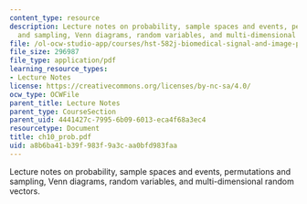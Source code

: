 ```yaml
---
content_type: resource
description: Lecture notes on probability, sample spaces and events, permutations
  and sampling, Venn diagrams, random variables, and multi-dimensional random vectors.
file: /ol-ocw-studio-app/courses/hst-582j-biomedical-signal-and-image-processing-spring-2007/a8b6ba41b39f983f9a3caa0bfd983faa_ch10_prob.pdf
file_size: 296987
file_type: application/pdf
learning_resource_types:
- Lecture Notes
license: https://creativecommons.org/licenses/by-nc-sa/4.0/
ocw_type: OCWFile
parent_title: Lecture Notes
parent_type: CourseSection
parent_uid: 4441427c-7995-6b09-6013-eca4f68a3ec4
resourcetype: Document
title: ch10_prob.pdf
uid: a8b6ba41-b39f-983f-9a3c-aa0bfd983faa
---
```

Lecture notes on probability, sample spaces and events, permutations and sampling, Venn diagrams, random variables, and multi-dimensional random vectors.